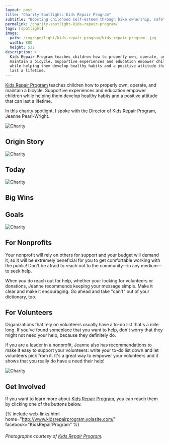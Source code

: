 ```yaml
---
layout: post
title: "Charity Spotlight: Kids Repair Program"
subtitle: "Boosting childhood self-esteem through bike ownership, safety, and maintenance."
permalink: /charity-spotlight-kids-repair-program/
tags: [spotlight]
image:
  path: /img/spotlight/kids-repair-program/kids-repair-program-.jpg
  width: 800
  height: 532
description: >
  Kids Repair Program teaches children how to properly own, operate, and
  maintain a bicycle. Supportive experiences and education empower children
  while helping them develop healthy habits and a positive attitude that can
  last a lifetime.
---
```


[Kids Repair Program][1] teaches children how to properly own, operate, and maintain a bicycle. Supportive experiences and education empower children while helping them develop healthy habits and a positive attitude that can last a lifetime.

In this charity spotlight, I spoke with the Director of Kids Repair Program, Jeanne Pearl-Wright.

![][2]

## Origin Story



![][3]

## Today



![][4]

## Big Wins



## Goals



![][5]

## For Nonprofits

Your nonprofit will rely on others for support and your budget will demand it, so it will be extremely beneficial for you to get comfortable working with the public! Don't be afraid to reach out to the community&mdash;in any medium&mdash;to seek help.

When you do reach out for help, whether your looking for volunteers or donations, Jeanne recommends keeping your message simple. Make it clear and make it encouraging. Go ahead and take "can't" out of your dictionary, too.

## For Volunteers

Organizations that rely on volunteers usually have a to-do list that's a mile long. If you've found someplace that you want to help, don't worry that they might not need your help, because they definitely do.

If you are a leader in a nonprofit, Jeanne also has recommendations to make it easy to support your volunteers: write your to-do list down and let volunteers pick from it. It's a great way to empower your volunteers and it shows that you really do have a need their help!

![][6]

## Get Involved

If you want to learn more about [Kids Repair Program][1], you can reach them by clicking one of the buttons below.

{% include web-links.html home="http://www.kidsrepairprogram.yolasite.com/" facebook="KidsRepairProgram" %}

###### Photographs courtesy of [Kids Repair Program][1].



[1]: http://www.kidsrepairprogram.yolasite.com/ "Kids Repair Program Homepage"
[2]: /img/spotlight/kids-repair-program/kids-repair-program-.jpg "Charity"
[3]: /img/spotlight/kids-repair-program/kids-repair-program-.jpg "Charity"
[4]: /img/spotlight/kids-repair-program/kids-repair-program-.jpg "Charity"
[5]: /img/spotlight/kids-repair-program/kids-repair-program-.jpg "Charity"
[6]: /img/spotlight/kids-repair-program/kids-repair-program-.jpg "Charity"

